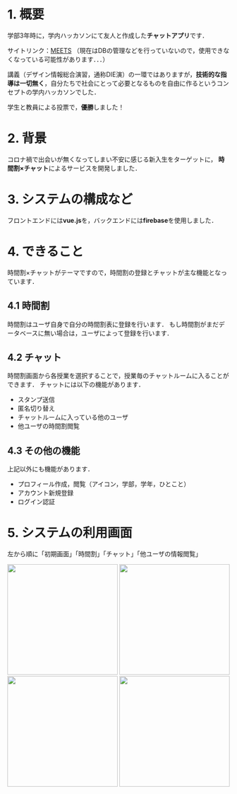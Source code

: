 # 1. 概要
学部3年時に，学内ハッカソンにて友人と作成した**チャットアプリ**です．

サイトリンク：[MEETS](https://c1-meets.web.app/)
（現在はDBの管理などを行っていないので，使用できなくなっている可能性があります．．．）


講義（デザイン情報総合演習，通称DIE演）の一環ではありますが，**技術的な指導は一切無く**，自分たちで社会にとって必要となるものを自由に作るというコンセプトの学内ハッカソンでした．

学生と教員による投票で，**優勝**しました！

# 2. 背景
コロナ禍で出会いが無くなってしまい不安に感じる新入生をターゲットに，
**時間割×チャット**によるサービスを開発しました．

# 3. システムの構成など
フロントエンドには**vue.js**を，バックエンドには**firebase**を使用しました．

# 4. できること
時間割×チャットがテーマですので，時間割の登録とチャットが主な機能となっています．

## 4.1 時間割
時間割はユーザ自身で自分の時間割表に登録を行います．
もし時間割がまだデータベースに無い場合は，ユーザによって登録を行います．

## 4.2 チャット
時間割画面から各授業を選択することで，授業毎のチャットルームに入ることができます．
チャットには以下の機能があります．
- スタンプ送信
- 匿名切り替え
- チャットルームに入っている他のユーザ
- 他ユーザの時間割閲覧

## 4.3 その他の機能
上記以外にも機能があります．
- プロフィール作成，閲覧（アイコン，学部，学年，ひとこと）
- アカウント新規登録
- ログイン認証

# 5. システムの利用画面
左から順に「初期画面」「時間割」「チャット」「他ユーザの情報閲覧」

<img src="https://user-images.githubusercontent.com/77134979/230755331-fdf125df-37d0-4d79-a4e9-220846181c76.PNG" width=250> <img src="https://user-images.githubusercontent.com/77134979/230755421-ad952f26-bfd5-426f-a227-b4872e5c3cc1.PNG" width=250> <img src="https://user-images.githubusercontent.com/77134979/230755358-1f3ea1e5-feac-44ec-be27-d76d20017bd7.PNG" width=250> <img src="https://user-images.githubusercontent.com/77134979/230756007-281dfb6f-9656-4ccd-87d0-dc0537c3a781.PNG" width=250>
